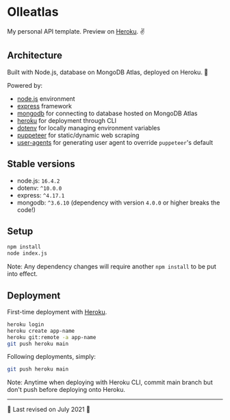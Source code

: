 # Olleatlas

My personal API template. Preview on [Heroku](https://olleatlas.herokuapp.com/users/1). ✌️

## Architecture

Built with Node.js, database on MongoDB Atlas, deployed on Heroku. 💪

Powered by:
- [node.js](https://github.com/nodejs/node) environment
- [express](https://github.com/expressjs/express) framework
- [mongodb](https://github.com/mongodb/node-mongodb-native) for connecting to database hosted on MongoDB Atlas
- [heroku](https://github.com/heroku/cli) for deployment through CLI
- [dotenv](https://github.com/motdotla/dotenv) for locally managing environment variables
- [puppeteer](https://github.com/puppeteer/puppeteer) for static/dynamic web scraping
- [user-agents](https://github.com/intoli/user-agents) for generating user agent to override `puppeteer`'s default

## Stable versions

- node.js: `16.4.2`
- dotenv: `^10.0.0`
- express: `^4.17.1`
- mongodb: `^3.6.10` (dependency with version `4.0.0` or higher breaks the code!)

## Setup

```bash
npm install
node index.js
```

Note: Any dependency changes will require another `npm install` to be put into effect.

## Deployment

First-time deployment with [Heroku](http://heroku.com/).

```bash
heroku login
heroku create app-name
heroku git:remote -a app-name
git push heroku main
```

Following deployments, simply:
```bash
git push heroku main
```

Note: Anytime when deploying with Heroku CLI, commit main branch but don't push before deploying onto Heroku.

---

🍉 Last revised on July 2021 🍉

